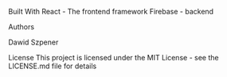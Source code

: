 Built With
React - The frontend framework
Firebase - backend

Authors

Dawid Szpener

License
This project is licensed under the MIT License - see the LICENSE.md file for details